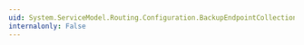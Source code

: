 ```yaml
---
uid: System.ServiceModel.Routing.Configuration.BackupEndpointCollection
internalonly: False
---
```

